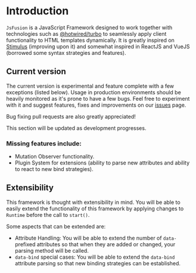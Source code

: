 # Introduction

`JsFusion` is a JavaScript Framework designed to work together with technologies
such as [@hotwired/turbo](https://github.com/hotwired/turbo) to seamlessly
apply client functionality to HTML templates dynamically. It is greatly
inspired on [Stimulus](https://github.com/hotwired/stimulus) (improving upon
it) and somewhat inspired in ReactJS and VueJS (borrowed some syntax
strategies and features).

## Current version

The current version is experimental and feature complete with a few
exceptions (listed below). Usage in production environments should be
heavily monitored as it's prone to have a few bugs. Feel free
to experiment with it and suggest features, fixes and improvements on
our [issues](https://github.com/shadowc/jsfusion/issues) page.

Bug fixing pull requests are also greatly appreciated!

This section will be updated as development progresses.

### Missing features include:

- Mutation Observer functionality.
- Plugin System for extensions (ability to parse new attributes and
  ability to react to new bind strategies).

## Extensibility

This framework is thought with extensibility in mind. You will be able to
easily extend the functionality of this framework by applying changes to
`Runtime` before the call to `start()`.

Some aspects that can be extended are:

- Attribute Handling: You will be able to extend the number of `data-`
  prefixed attributes so that when they are added or changed, your parsing
  method will be called.
- `data-bind` special cases: You will be able to extend the `data-bind`
  attribute parsing so that new binding strategies can be established.
